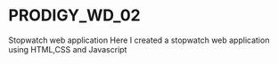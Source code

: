 # PRODIGY_WD_02
Stopwatch web application
Here I created a stopwatch web application using HTML,CSS and Javascript
